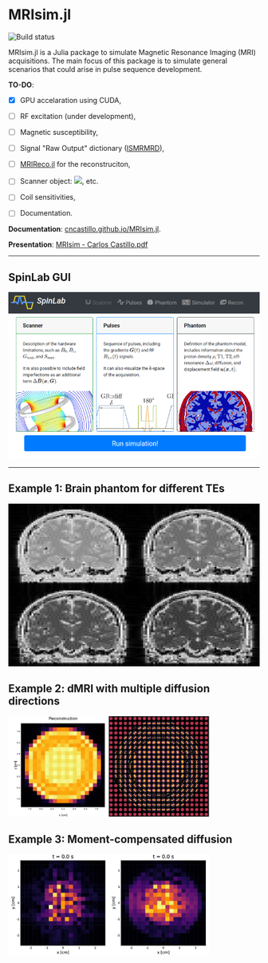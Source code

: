 # MRIsim.jl

![Build status](https://github.com/cncastillo/MRIsim.jl/actions/workflows/ci.yml/badge.svg)



MRIsim.jl is a Julia package to simulate Magnetic Resonance Imaging (MRI) acquisitions. The main focus of this package is to simulate general scenarios that could arise in pulse sequence development.

**TO-DO**:
 - [x] GPU accelaration using CUDA,
 - [ ] RF excitation (under development),
 - [ ] Magnetic susceptibility,
 - [ ] Signal "Raw Output" dictionary ([ISMRMRD](https://ismrmrd.github.io/)),
 - [ ] [MRIReco.jl](https://magneticresonanceimaging.github.io/MRIReco.jl/latest/) for the reconstruciton,
 - [ ] Scanner object: <img src="https://latex.codecogs.com/gif.latex?B_0,\,B_1,\,G_{\max},\,S_{\max}">, etc. 
 - [ ] Coil sensitivities,
 - [ ] Documentation.


**Documentation**: [cncastillo.github.io/MRIsim.jl](https://cncastillo.github.io/MRIsim.jl/build/index.html).

**Presentation**: [MRIsim - Carlos Castillo.pdf](others/MRIsim-CarlosCastillo.pdf)

---

## SpinLab GUI

![SpinLab](others/GUI.png)

---

## Example 1: Brain phantom for different TEs

![Brain phantom with different TEs](others/TEs.png)

## Example 2: dMRI with multiple diffusion directions  

<img src="others/propagator.gif" width="80%">

## Example 3: Moment-compensated diffusion

<img src="others/MomentCompensation.gif" width="80%">

